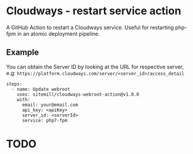 # Cloudways - restart service action
A GitHub Action to restart a Cloudways service. Useful for restarting php-fpm in an atomic deployment pipeline.

## Example

You can obtain the Server ID by looking at the URL for respective server, e.g: `https://platform.cloudways.com/server/<server_id>/access_detail`

```
steps:
  - name: Update webroot
    uses: sitemill/cloudways-webroot-action@v1.0.0
    with:
      email: your@email.com
      api_key: <apiKey>
      server_id: <serverId>
      service: php7-fpm
```

# TODO
